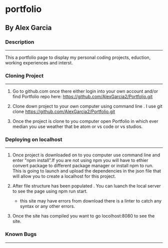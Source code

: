 # portfolio


## By Alex Garcia

### Description
---

This a portfolio page to display my personal coding projects, eduction, working experiences and interst.

### Cloning Project
---

1. Go to github.com once there either login into your own account and/or find Portfolio repo here: https://github.com/AlexGarcia2/Portfolio.git

2. Clone down project to your own computer using command line . I use git clone https://github.com/AlexGarcia2/Portfolio.git

 3. Once the project is clone to you computer open Portfolio in which ever median you use weather that be atom or vs code or vs studios.

 ### Deploying on localhost
 ---

1. Once project is downloaded on to you computer use command line and enter "npm install".If you are not using npm you will have to ethier convert package to different package manager or install npm to run. This is going to launch and upload the dependencies in the json file that will allow you to create a localhost for this project.

2. After file structure has been populated . You can luanch the local server to see the page using npm run start.

    * this site may have errors from download there is a linter to catch any syntax or any other errors. 

3. Once the site has compiled you want to go locolhost:8080 to see the site.

### Known Bugs
---

